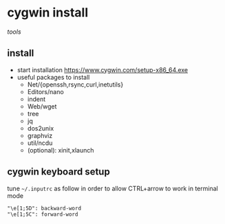 # cygwin install

*tools*

## install

- start installation https://www.cygwin.com/setup-x86_64.exe
- useful packages to install
  - Net/{openssh,rsync,curl,inetutils}
  - Editors/nano
  - indent
  - Web/wget
  - tree
  - jq
  - dos2unix
  - graphviz
  - util/ncdu
  - (optional): xinit,xlaunch

## cygwin keyboard setup

tune `~/.inputrc` as follow in order to allow CTRL+arrow to work in terminal mode

```
"\e[1;5D": backward-word
"\e[1;5C": forward-word
```
